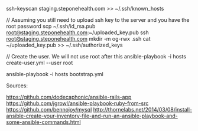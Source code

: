 ssh-keyscan staging.steponehealth.com >> ~/.ssh/known_hosts

// Assuming you still need to upload ssh key to the server and you have the root password
scp ~/.ssh/id_rsa.pub root@staging.steponehealth.com:~/uploaded_key.pub
ssh root@staging.steponehealth.com
mkdir -m og-rwx .ssh
cat ~/uploaded_key.pub >> ~/.ssh/authorized_keys


// Create the user. We will not use root after this
ansible-playbook -i hosts create-user.yml --user root

ansible-playbook -i hosts bootstrap.yml

Sources:

https://github.com/dodecaphonic/ansible-rails-app
https://github.com/jgrowl/ansible-playbook-ruby-from-src
https://github.com/bennojoy/mysql
http://thornelabs.net/2014/03/08/install-ansible-create-your-inventory-file-and-run-an-ansible-playbook-and-some-ansible-commands.html
